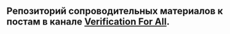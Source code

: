 ## Репозиторий сопроводительных материалов к постам в канале [Verification For All](https://t.me/verif_for_all).